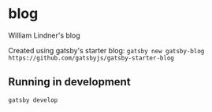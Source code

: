 # blog
William Lindner's blog

Created using gatsby's starter blog:
`gatsby new gatsby-blog https://github.com/gatsbyjs/gatsby-starter-blog`

## Running in development
`gatsby develop`
